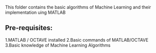 This folder contains the basic algorithms  of Machine Learning and their implementation uing MATLAB


Pre-requisites:
--------------
1.MATLAB / OCTAVE installed
2.Basic commands of MATLAB/OCTAVE
3.Basic knowledge of Machine Learning Algorithms 
